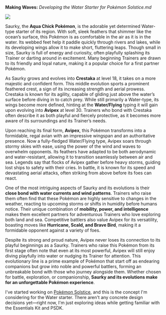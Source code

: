 **Making Waves:** *Developing the Water Starter for Pokémon Solstice.md*

![](https://i.imgur.com/MlmzVNH.png)

Saurky, the **Aqua Chick Pokémon**, is the adorable yet determined Water-type starter of its region. With soft, sleek feathers that shimmer like the ocean’s surface, this Pokémon is as comfortable in the air as it is in the water. Its webbed feet help it paddle quickly through rivers and lakes, while its developing wings allow it to make short, fluttering leaps. Though small in size, Saurky is full of energy and curiosity, often playfully splashing its Trainer or darting around in excitement. Many beginning Trainers are drawn to its friendly and loyal nature, making it a popular choice for a first partner Pokémon.  

As Saurky grows and evolves into **Crestaka** at level 18, it takes on a more majestic and confident form. This middle evolution sports a prominent feathered crest, a sign of its increasing strength and aerial prowess. Crestaka is known for its agility, capable of gliding just above the water’s surface before diving in to catch prey. While still primarily a Water-type, its wings become more defined, hinting at the **Water/Flying** typing it will gain upon evolving into **Avipex** at level 30. Trainers who bond with Crestaka often describe it as both playful and fiercely protective, as it becomes more aware of its surroundings and its Trainer’s needs.  

Upon reaching its final form, **Avipex**, this Pokémon transforms into a formidable, regal avian with an impressive wingspan and an authoritative presence. Now a fully-fledged Water/Flying type, Avipex soars through stormy skies with ease, using the power of the wind and waves to overwhelm opponents. Its feathers have adapted to be both aerodynamic and water-resistant, allowing it to transition seamlessly between air and sea. Legends say that flocks of Avipex gather before heavy storms, guiding lost ships to safety with their cries. In battle, it is known for its speed and devastating aerial attacks, often striking from above before its foes can react.  

One of the most intriguing aspects of Saurky and its evolutions is their **close bond with water currents and wind patterns**. Trainers who raise them often find that these Pokémon are highly sensitive to changes in the weather, reacting to upcoming storms or shifts in humidity before humans notice. Their unique combination of **mobility, power, and intelligence** makes them excellent partners for adventurous Trainers who love exploring both land and sea. Competitive battlers also value Avipex for its versatility, boasting moves like **Hurricane, Scald, and Brave Bird**, making it a formidable opponent against a variety of foes.  

Despite its strong and proud nature, Avipex never loses its connection to its playful beginnings as a Saurky. Trainers who raise this Pokémon from its first stage often note that even at its most powerful, Avipex will still enjoy diving playfully into water or nudging its Trainer for attention. This evolutionary line is a prime example of Pokémon that start off as endearing companions but grow into noble and powerful battlers, forming an unbreakable bond with those who journey alongside them. Whether chosen for battle, exploration, or companionship, **Saurky and its evolutions make for an unforgettable Pokémon experience**.

I've started working on [Pokémon Solstice](https://emeraldvoid.github.io/pokemon-scrapyard/Pokemon%20Solstice), and this is the concept I'm considering for the Water starter. There aren't any concrete design decisions yet—right now, I'm just exploring ideas while getting familiar with the Essentials Kit and PSDK.
